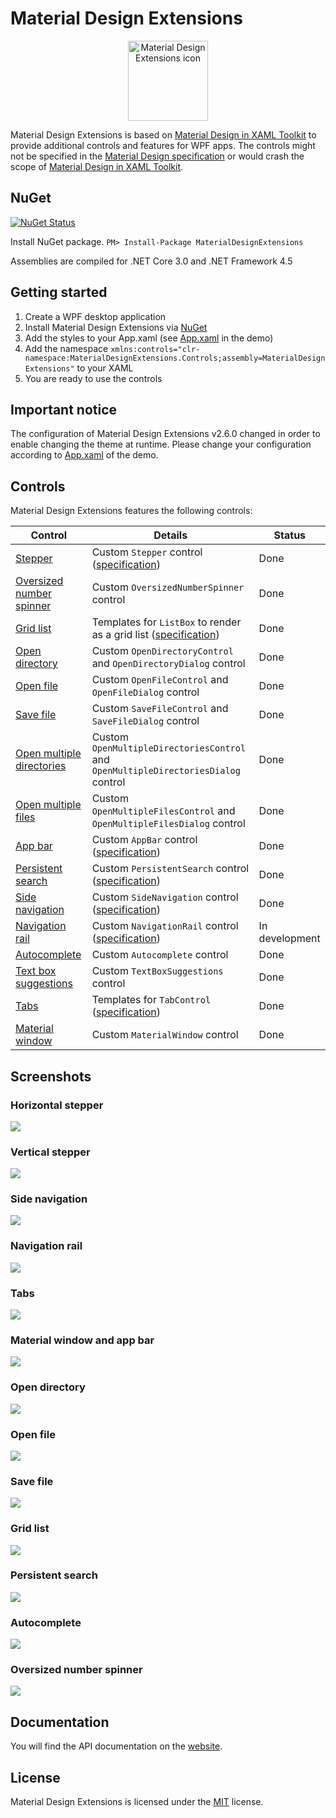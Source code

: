 # Material Design Extensions
<p align="center">
  <img src="https://github.com/spiegelp/MaterialDesignExtensions/raw/master/icon/icon.png" alt="Material Design Extensions icon" width="128px" />
</p>
<p>
Material Design Extensions is based on <a href="https://github.com/MaterialDesignInXAML/MaterialDesignInXamlToolkit">Material Design in XAML Toolkit</a> to provide additional controls and features for WPF apps. The controls might not be specified in the <a href="https://material.io/guidelines/material-design/introduction.html">Material Design specification</a> or would crash the scope of <a href="https://github.com/MaterialDesignInXAML/MaterialDesignInXamlToolkit">Material Design in XAML Toolkit</a>.
</p>

## NuGet

[![NuGet Status](http://img.shields.io/nuget/v/MaterialDesignExtensions.svg?style=flat&label=MaterialDesignExtensions)](https://www.nuget.org/packages/MaterialDesignExtensions/)

Install NuGet package. `PM> Install-Package MaterialDesignExtensions`

Assemblies are compiled for .NET Core 3.0 and .NET Framework 4.5

## Getting started
1. Create a WPF desktop application
2. Install Material Design Extensions via [NuGet](https://www.nuget.org/packages/MaterialDesignExtensions/)
3. Add the styles to your App.xaml (see [App.xaml](https://github.com/spiegelp/MaterialDesignExtensions/blob/master/MaterialDesignExtensionsDemo/App.xaml) in the demo)
4. Add the namespace `xmlns:controls="clr-namespace:MaterialDesignExtensions.Controls;assembly=MaterialDesignExtensions"` to your XAML 
5. You are ready to use the controls

## Important notice
The configuration of Material Design Extensions v2.6.0 changed in order to enable changing the theme at runtime.
Please change your configuration according to [App.xaml](https://github.com/spiegelp/MaterialDesignExtensions/blob/master/MaterialDesignExtensionsDemo/App.xaml) of the demo.

## Controls
Material Design Extensions features the following controls:

| Control | Details | Status |
| --- | --- | --- |
| [Stepper](https://spiegelp.github.io/MaterialDesignExtensions/#documentation/stepper) | Custom `Stepper` control ([specification](https://material.io/archive/guidelines/components/steppers.html)) | Done |
| [Oversized number spinner](https://spiegelp.github.io/MaterialDesignExtensions/#documentation/oversizednumberspinner) | Custom `OversizedNumberSpinner` control | Done |
| [Grid list](https://spiegelp.github.io/MaterialDesignExtensions/#documentation/gridlist) | Templates for `ListBox` to render as a grid list ([specification](https://material.io/design/components/image-lists.html#usage)) | Done |
| [Open directory](https://spiegelp.github.io/MaterialDesignExtensions/#documentation/filesystemcontrols) | Custom `OpenDirectoryControl` and `OpenDirectoryDialog` control | Done |
| [Open file](https://spiegelp.github.io/MaterialDesignExtensions/#documentation/filesystemcontrols) | Custom `OpenFileControl` and `OpenFileDialog` control | Done |
| [Save file](https://spiegelp.github.io/MaterialDesignExtensions/#documentation/filesystemcontrols) | Custom `SaveFileControl` and `SaveFileDialog` control | Done |
| [Open multiple directories](https://spiegelp.github.io/MaterialDesignExtensions/#documentation/filesystemcontrols) | Custom `OpenMultipleDirectoriesControl` and `OpenMultipleDirectoriesDialog` control | Done |
| [Open multiple files](https://spiegelp.github.io/MaterialDesignExtensions/#documentation/filesystemcontrols) | Custom `OpenMultipleFilesControl` and `OpenMultipleFilesDialog` control | Done |
| [App bar](https://spiegelp.github.io/MaterialDesignExtensions/#documentation/appbar) | Custom `AppBar` control ([specification](https://material.io/design/components/app-bars-top.html#usage)) | Done |
| [Persistent search](https://spiegelp.github.io/MaterialDesignExtensions/#documentation/search) | Custom `PersistentSearch` control ([specification](https://material.io/design/navigation/search.html)) | Done |
| [Side navigation](https://spiegelp.github.io/MaterialDesignExtensions/#documentation/navigation) | Custom `SideNavigation` control ([specification](https://material.io/design/components/navigation-drawer.html#usage)) | Done |
| [Navigation rail](https://spiegelp.github.io/MaterialDesignExtensions/#documentation/navigation) | Custom `NavigationRail` control ([specification](https://material.io/components/navigation-rail/)) | In development |
| [Autocomplete](https://spiegelp.github.io/MaterialDesignExtensions/#documentation/autocomplete) | Custom `Autocomplete` control | Done |
| [Text box suggestions](https://spiegelp.github.io/MaterialDesignExtensions/#documentation/textboxsuggestions) | Custom `TextBoxSuggestions` control | Done |
| [Tabs](https://spiegelp.github.io/MaterialDesignExtensions/#documentation/tabs) | Templates for `TabControl` ([specification](https://material.io/design/components/tabs.html)) | Done |
| [Material window](https://spiegelp.github.io/MaterialDesignExtensions/#documentation/materialwindow) | Custom `MaterialWindow` control | Done |

## Screenshots
### Horizontal stepper
![](https://github.com/spiegelp/MaterialDesignExtensions/raw/master/screenshots/HorizontalStepper.png)

### Vertical stepper
![](https://github.com/spiegelp/MaterialDesignExtensions/raw/master/screenshots/VerticalStepper.png)

### Side navigation
![](https://github.com/spiegelp/MaterialDesignExtensions/raw/master/screenshots/SideNavigation.png)

### Navigation rail
![](https://github.com/spiegelp/MaterialDesignExtensions/raw/master/screenshots/NavigationRail1.png)

### Tabs
![](https://github.com/spiegelp/MaterialDesignExtensions/raw/master/screenshots/TabControl1.png)

### Material window and app bar
![](https://github.com/spiegelp/MaterialDesignExtensions/raw/master/screenshots/MaterialWindow1.png)

### Open directory
![](https://github.com/spiegelp/MaterialDesignExtensions/raw/master/screenshots/OpenDirectoryControl1.png)

### Open file
![](https://github.com/spiegelp/MaterialDesignExtensions/raw/master/screenshots/OpenFileControl1.png)

### Save file
![](https://github.com/spiegelp/MaterialDesignExtensions/raw/master/screenshots/SaveFileControl1.png)

### Grid list
![](https://github.com/spiegelp/MaterialDesignExtensions/raw/master/screenshots/GridList.png)

### Persistent search
![](https://github.com/spiegelp/MaterialDesignExtensions/raw/master/screenshots/PersistentSearch.png)

### Autocomplete
![](https://github.com/spiegelp/MaterialDesignExtensions/raw/master/screenshots/Autocomplete.png)

### Oversized number spinner
![](https://github.com/spiegelp/MaterialDesignExtensions/raw/master/screenshots/OversizedNumberSpinner.png)

## Documentation
You will find the API documentation on the [website](https://spiegelp.github.io/MaterialDesignExtensions/#documentation).

## License
Material Design Extensions is licensed under the [MIT](https://github.com/spiegelp/MaterialDesignExtensions/blob/master/LICENSE) license.
